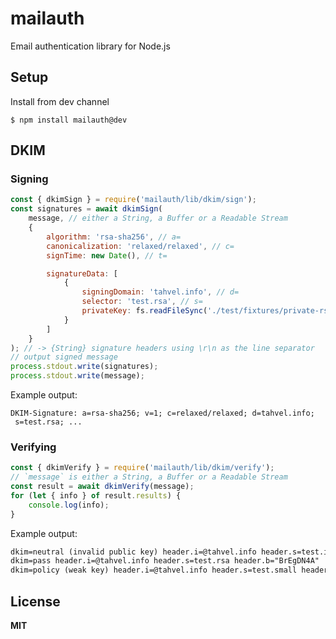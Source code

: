 # mailauth

Email authentication library for Node.js

## Setup

Install from dev channel

```
$ npm install mailauth@dev
```

## DKIM

### Signing

```js
const { dkimSign } = require('mailauth/lib/dkim/sign');
const signatures = await dkimSign(
    message, // either a String, a Buffer or a Readable Stream
    {
        algorithm: 'rsa-sha256', // a=
        canonicalization: 'relaxed/relaxed', // c=
        signTime: new Date(), // t=

        signatureData: [
            {
                signingDomain: 'tahvel.info', // d=
                selector: 'test.rsa', // s=
                privateKey: fs.readFileSync('./test/fixtures/private-rsa.pem')
            }
        ]
    }
); // -> {String} signature headers using \r\n as the line separator
// output signed message
process.stdout.write(signatures);
process.stdout.write(message);
```

Example output:

```
DKIM-Signature: a=rsa-sha256; v=1; c=relaxed/relaxed; d=tahvel.info;
 s=test.rsa; ...
```

### Verifying

```js
const { dkimVerify } = require('mailauth/lib/dkim/verify');
// `message` is either a String, a Buffer or a Readable Stream
const result = await dkimVerify(message);
for (let { info } of result.results) {
    console.log(info);
}
```

Example output:

```txt
dkim=neutral (invalid public key) header.i=@tahvel.info header.s=test.invalid header.b="b85yao+1"
dkim=pass header.i=@tahvel.info header.s=test.rsa header.b="BrEgDN4A"
dkim=policy (weak key) header.i=@tahvel.info header.s=test.small header.b="d0jjgPun"
```

## License

**MIT**
